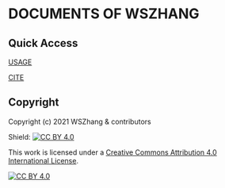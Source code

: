 # DOCUMENTS OF WSZHANG



## Quick Access

[USAGE](https://github.com/wszhang/docs/blob/master/README_Original.md)

[CITE](https://github.com/rundocs/jekyll-rtd-theme)



## Copyright

Copyright (c) 2021 WSZhang & contributors

Shield: [![CC BY 4.0][cc-by-shield]][cc-by]

This work is licensed under a
[Creative Commons Attribution 4.0 International License][cc-by].

[![CC BY 4.0][cc-by-image]][cc-by]

[cc-by]: http://creativecommons.org/licenses/by/4.0/
[cc-by-image]: https://i.creativecommons.org/l/by/4.0/88x31.png
[cc-by-shield]: https://img.shields.io/badge/License-CC%20BY%204.0-lightgrey.svg